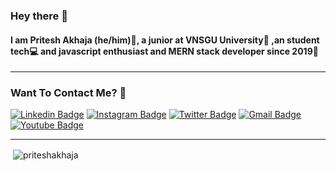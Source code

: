 ### Hey there 👋

#### I am Pritesh Akhaja (he/him)👦, a junior at VNSGU University🏫 ,an student tech💻 and javascript enthusiast and MERN stack developer since 2019💝

---

### Want To Contact Me? 📱

[![Linkedin Badge](https://img.shields.io/badge/-Pritesh_Akhaja-blue?style=plastic&logo=Linkedin&logoColor=white&link=https://www.linkedin.com/in/pritesh-akhaja-1035571a9/)](https://www.linkedin.com/in/pritesh-akhaja-1035571a9/)
[![Instagram Badge](https://img.shields.io/badge/-priteshakhaja-purple?style=plastic&logo=instagram&logoColor=white&link=https://instagram.com/pritesh_akhaja/)](https://instagram.com/pritesh_akhaja)
[![Twitter Badge](https://img.shields.io/badge/-PriteshAkhaja-blue?style=plastic&logo=Twitter&logoColor=white&link=https://twitter.com/pritesh95302576/)](https://twitter.com/pritesh95302576/)
[![Gmail Badge](https://img.shields.io/badge/priteshakhaja1234@gmail.com-white?style=plastic&logo=Gmail&logoColor=&link=mailto:priteshakhaja1234@gmail.com)](mailto:priteshakhaja1234@gmail.com)
[![Youtube Badge](https://img.shields.io/badge/-abs_webzone-black?style=plastic&logo=youtube&logoColor=white&link=https://www.youtube.com/channel/UC2Bg1JaAeMnoVdIESuq7MuA)](https://www.youtube.com/channel/UC2Bg1JaAeMnoVdIESuq7MuA)


---

<p>&nbsp;<img align="center" src="https://github-readme-stats.vercel.app/api?username=PriteshAkhaja&show_icons=true&theme=dark" alt="priteshakhaja" /></p>
